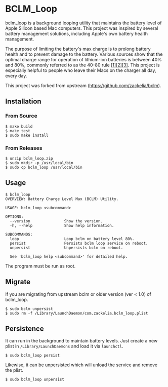 # BCLM_Loop

bclm_loop is a background looping utility that maintains the battery level of Apple Silicon based Mac computers. This project was inspired by several battery management solutions, including Apple's own battery health management.

The purpose of limiting the battery's max charge is to prolong battery health and to prevent damage to the battery. Various sources show that the optimal charge range for operation of lithium-ion batteries is between 40% and 80%, commonly referred to as the 40-80 rule [[1]](https://www.apple.com/batteries/why-lithium-ion/)[[2]](https://www.eeworldonline.com/why-you-should-stop-fully-charging-your-smartphone-now/)[[3]](https://www.csmonitor.com/Technology/Tech/2014/0103/40-80-rule-New-tip-for-extending-battery-life). This project is especially helpful to people who leave their Macs on the charger all day, every day.

This project was forked from upstream (https://github.com/zackelia/bclm).

## Installation

### From Source

```
$ make build
$ make test
$ sudo make install
```

### From Releases

```
$ unzip bclm_loop.zip
$ sudo mkdir -p /usr/local/bin
$ sudo cp bclm_loop /usr/local/bin
```

## Usage

```
$ bclm_loop
OVERVIEW: Battery Charge Level Max (BCLM) Utility.

USAGE: bclm_loop <subcommand>

OPTIONS:
  --version               Show the version.
  -h, --help              Show help information.

SUBCOMMANDS:
  loop                    Loop bclm on battery level 80%.
  persist                 Persists bclm loop service on reboot.
  unpersist               Unpersists bclm on reboot.

  See 'bclm_loop help <subcommand>' for detailed help.
```

The program must be run as root.

## Migrate

If you are migrating from upstream bclm or older version (ver < 1.0) of bclm_loop.

```
$ sudo bclm unpersist
$ sudo rm -f /Library/LaunchDaemon/com.zackelia.bclm_loop.plist
```

## Persistence

It can run in the background to maintain battery levels. Just create a new plist in `/Library/LaunchDaemons` and load it via `launchctl`. 

```
$ sudo bclm_loop persist
```

Likewise, it can be unpersisted which will unload the service and remove the plist.

```
$ sudo bclm_loop unpersist
```

